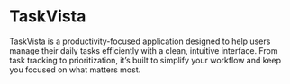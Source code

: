 # TaskVista
TaskVista is a productivity-focused application designed to help users manage their daily tasks efficiently with a clean, intuitive interface. From task tracking to prioritization, it’s built to simplify your workflow and keep you focused on what matters most.
